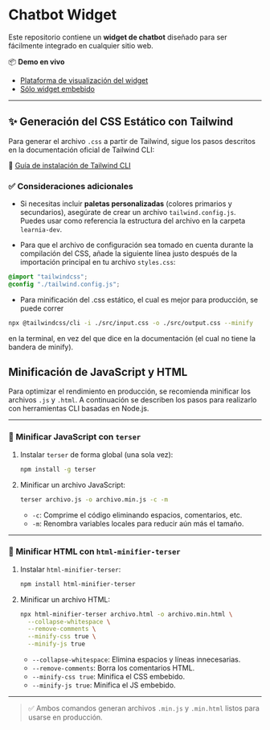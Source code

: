# Chatbot Widget

Este repositorio contiene un **widget de chatbot** diseñado para ser fácilmente integrado en cualquier sitio web.

📦 **Demo en vivo**  
- [Plataforma de visualización del widget](https://laguna-ai.github.io/chatbot-widget/Streaming/)  
- [Sólo widget embebido](https://laguna-ai.github.io/chatbot-widget/learnia-prod/)

---

## ✨ Generación del CSS Estático con Tailwind

Para generar el archivo `.css` a partir de Tailwind, sigue los pasos descritos en la documentación oficial de Tailwind CLI:

🔗 [Guía de instalación de Tailwind CLI](https://tailwindcss.com/docs/installation/tailwind-cli)

### ✅ Consideraciones adicionales

- Si necesitas incluir **paletas personalizadas** (colores primarios y secundarios), asegúrate de crear un archivo `tailwind.config.js`. Puedes usar como referencia la estructura del archivo en la carpeta `learnia-dev`.

- Para que el archivo de configuración sea tomado en cuenta durante la compilación del CSS, añade la siguiente línea justo después de la importación principal en tu archivo `styles.css`:

```css
@import "tailwindcss";
@config "./tailwind.config.js";
```
- Para minificación del .css estático, el cual es mejor para producción, se puede correr
```bash
npx @tailwindcss/cli -i ./src/input.css -o ./src/output.css --minify
```
en la terminal, en vez del que dice en la documentación (el cual no tiene la bandera de minify).

## Minificación de JavaScript y HTML

Para optimizar el rendimiento en producción, se recomienda minificar los archivos `.js` y `.html`. A continuación se describen los pasos para realizarlo con herramientas CLI basadas en Node.js.

---

### 🔧 Minificar JavaScript con `terser`

1. Instalar `terser` de forma global (una sola vez):
   ```bash
   npm install -g terser
   ```

2. Minificar un archivo JavaScript:
   ```bash
   terser archivo.js -o archivo.min.js -c -m
   ```

   - `-c`: Comprime el código eliminando espacios, comentarios, etc.
   - `-m`: Renombra variables locales para reducir aún más el tamaño.

---

### 🔧 Minificar HTML con `html-minifier-terser`

1. Instalar `html-minifier-terser`:
   ```bash
   npm install html-minifier-terser
   ```

2. Minificar un archivo HTML:
   ```bash
   npx html-minifier-terser archivo.html -o archivo.min.html \
     --collapse-whitespace \
     --remove-comments \
     --minify-css true \
     --minify-js true
   ```

   - `--collapse-whitespace`: Elimina espacios y líneas innecesarias.
   - `--remove-comments`: Borra los comentarios HTML.
   - `--minify-css true`: Minifica el CSS embebido.
   - `--minify-js true`: Minifica el JS embebido.

---

> ✅ Ambos comandos generan archivos `.min.js` y `.min.html` listos para usarse en producción.


